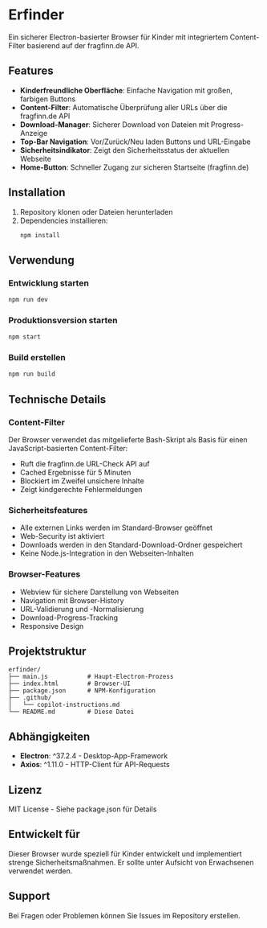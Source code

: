 # Erfinder

Ein sicherer Electron-basierter Browser für Kinder mit integriertem Content-Filter basierend auf der fragfinn.de API.

## Features

- **Kinderfreundliche Oberfläche**: Einfache Navigation mit großen, farbigen Buttons
- **Content-Filter**: Automatische Überprüfung aller URLs über die fragfinn.de API
- **Download-Manager**: Sicherer Download von Dateien mit Progress-Anzeige
- **Top-Bar Navigation**: Vor/Zurück/Neu laden Buttons und URL-Eingabe
- **Sicherheitsindikator**: Zeigt den Sicherheitsstatus der aktuellen Webseite
- **Home-Button**: Schneller Zugang zur sicheren Startseite (fragfinn.de)

## Installation

1. Repository klonen oder Dateien herunterladen
2. Dependencies installieren:
   ```bash
   npm install
   ```

## Verwendung

### Entwicklung starten
```bash
npm run dev
```

### Produktionsversion starten
```bash
npm start
```

### Build erstellen
```bash
npm run build
```

## Technische Details

### Content-Filter
Der Browser verwendet das mitgelieferte Bash-Skript als Basis für einen JavaScript-basierten Content-Filter:
- Ruft die fragfinn.de URL-Check API auf
- Cached Ergebnisse für 5 Minuten
- Blockiert im Zweifel unsichere Inhalte
- Zeigt kindgerechte Fehlermeldungen

### Sicherheitsfeatures
- Alle externen Links werden im Standard-Browser geöffnet
- Web-Security ist aktiviert
- Downloads werden in den Standard-Download-Ordner gespeichert
- Keine Node.js-Integration in den Webseiten-Inhalten

### Browser-Features
- Webview für sichere Darstellung von Webseiten
- Navigation mit Browser-History
- URL-Validierung und -Normalisierung
- Download-Progress-Tracking
- Responsive Design

## Projektstruktur

```
erfinder/
├── main.js           # Haupt-Electron-Prozess
├── index.html        # Browser-UI
├── package.json      # NPM-Konfiguration
├── .github/
│   └── copilot-instructions.md
└── README.md         # Diese Datei
```

## Abhängigkeiten

- **Electron**: ^37.2.4 - Desktop-App-Framework
- **Axios**: ^1.11.0 - HTTP-Client für API-Requests

## Lizenz

MIT License - Siehe package.json für Details

## Entwickelt für

Dieser Browser wurde speziell für Kinder entwickelt und implementiert strenge Sicherheitsmaßnahmen. Er sollte unter Aufsicht von Erwachsenen verwendet werden.

## Support

Bei Fragen oder Problemen können Sie Issues im Repository erstellen.
